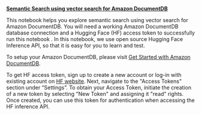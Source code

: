 **<u>Semantic Search using vector search for Amazon DocumentDB</u>**

This notebook helps you explore semantic search using vector search for
Amazon DocumentDB. You will need a working Amazon DocumentDB database
connection and a Hugging Face (HF) access token to successfully run this
notebook . In this notebook, we use open source Hugging Face Inference
API, so that it is easy for you to learn and test.

To setup your Amazon DocumentDB, please visit [Get Started with Amazon
DocumentDB](https://docs.aws.amazon.com/documentdb/latest/developerguide/get-started-guide.html).

To get HF access token, sign up to create a new account or log-in with
existing account on [HF website](https://huggingface.co/). Next,
navigate to the "Access Tokens" section under “Settings”. To obtain your
Access Token, initiate the creation of a new token by selecting "New
Token" and assigning it "read" rights. Once created, you can use this
token for authentication when accessing the HF inference API.
